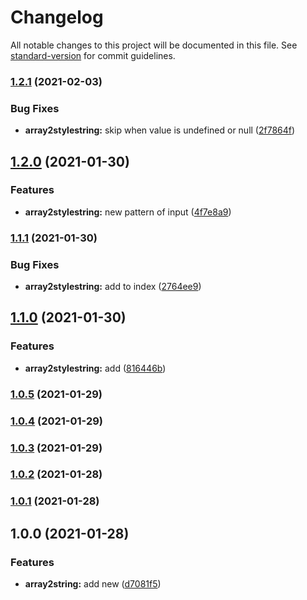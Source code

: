 # Changelog

All notable changes to this project will be documented in this file. See [standard-version](https://github.com/conventional-changelog/standard-version) for commit guidelines.

### [1.2.1](https://github.com/koory1st/array2string/compare/v1.2.0...v1.2.1) (2021-02-03)


### Bug Fixes

* **array2stylestring:** skip when value is undefined or null ([2f7864f](https://github.com/koory1st/array2string/commit/2f7864f6a2b0ae971557521c49f425e8c5c87dd1))

## [1.2.0](https://github.com/koory1st/array2string/compare/v1.1.1...v1.2.0) (2021-01-30)


### Features

* **array2stylestring:** new pattern of input ([4f7e8a9](https://github.com/koory1st/array2string/commit/4f7e8a9338a945c7ce66acacf0ed50473f47a070))

### [1.1.1](https://github.com/koory1st/array2string/compare/v1.1.0...v1.1.1) (2021-01-30)


### Bug Fixes

* **array2stylestring:** add to index ([2764ee9](https://github.com/koory1st/array2string/commit/2764ee97204d01850d9d6f72c6f6f9434781f645))

## [1.1.0](https://github.com/koory1st/array2string/compare/v1.0.5...v1.1.0) (2021-01-30)


### Features

* **array2stylestring:** add ([816446b](https://github.com/koory1st/array2string/commit/816446b9691bfe91b31911004d9ea01eef4ea505))

### [1.0.5](https://github.com/koory1st/array2string/compare/v1.0.4...v1.0.5) (2021-01-29)

### [1.0.4](https://github.com/koory1st/array2string/compare/v1.0.3...v1.0.4) (2021-01-29)

### [1.0.3](https://github.com/koory1st/array2string/compare/v1.0.2...v1.0.3) (2021-01-29)

### [1.0.2](https://github.com/koory1st/array2string/compare/v1.0.1...v1.0.2) (2021-01-28)

### [1.0.1](https://github.com/koory1st/array2string/compare/v1.0.0...v1.0.1) (2021-01-28)

## 1.0.0 (2021-01-28)


### Features

* **array2string:** add new ([d7081f5](https://github.com/koory1st/array2string/commit/d7081f5b6824befe37a79a5b448ac2d0c166531f))
